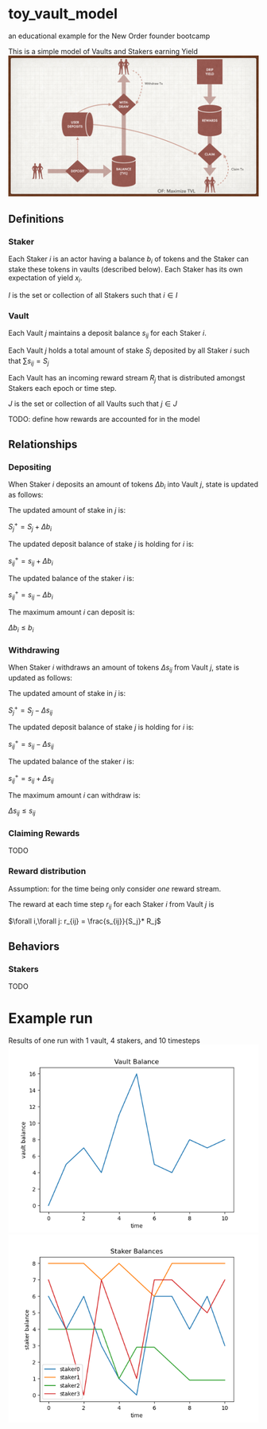 # toy_vault_model
an educational example for the New Order founder bootcamp

This is a simple model of Vaults and Stakers earning Yield
![System Diagram](./vault_model.001.png?raw=true "System Diagram")


## Definitions

### Staker
Each Staker $i$ is an actor having a balance $b_i$ of tokens and the Staker can stake these tokens in vaults (described below). Each Staker has its own expectation of yield $x_i$.

$I$ is the set or collection of all Stakers such that $i \in I$

### Vault
Each Vault $j$ maintains a deposit balance $s_{ij}$ for each Staker $i$.

Each Vault $j$ holds a total amount of stake $S_j$ deposited by all Staker $i$ such that $\sum s_{ij} = S_j$

Each Vault has an incoming reward stream $R_j$ that is distributed amongst Stakers each epoch or time step.

$J$ is the set or collection of all Vaults such that $j \in J$

TODO: define how rewards are accounted for in the model
## Relationships


### Depositing

When Staker $i$ deposits an amount of tokens $\Delta b_i$ into Vault $j$, state is updated as follows:

The updated amount of stake in $j$ is:

$S_j^+ = S_j+\Delta b_i$

The updated deposit balance of stake $j$ is holding for $i$ is:

$s_{ij}^+=s_{ij}+\Delta b_i$

The updated balance of the staker $i$ is:

$s_{ij}^+ = s_{ij} - \Delta b_i$

The maximum amount $i$ can deposit is:

$\Delta b_i\leq b_i$

### Withdrawing

When Staker $i$ withdraws an amount of tokens $\Delta s_{ij}$ from Vault $j$, state is updated as follows:

The updated amount of stake in $j$ is:

$S_j^+ = S_j-\Delta s_{ij}$

The updated deposit balance of stake $j$ is holding for $i$ is:

$s_{ij}^+=s_{ij}-\Delta s_{ij}$

The updated balance of the staker $i$ is:

$s_{ij}^+ = s_{ij} + \Delta s_{ij}$

The maximum amount $i$ can withdraw is:

$\Delta s_{ij}\leq s_{ij}$

### Claiming Rewards
TODO

### Reward distribution
Assumption: for the time being only consider _one_ reward stream.

The reward at each time step $r_{ij}$ for each Staker $i$ from Vault $j$ is 

$\forall i,\forall j: r_{ij} = \frac{s_{ij}}{S_j}* R_j$

## Behaviors

### Stakers
TODO

# Example run
Results of one run with 1 vault, 4 stakers, and 10 timesteps
![Vault Balances](./Figure_1.png?raw=true "Vault Balances")
![Staker Balances](./Figure_2.png?raw=true "Staker Balances")




